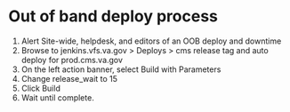 # Out of band deploy process

1. Alert Site-wide, helpdesk, and editors of an OOB deploy and downtime
2. Browse to jenkins.vfs.va.gov > Deploys > cms release tag and auto deploy for prod.cms.va.gov
3. On the left action banner, select Build with Parameters
4. Change release_wait  to 15
5. Click Build
6. Wait until complete.
